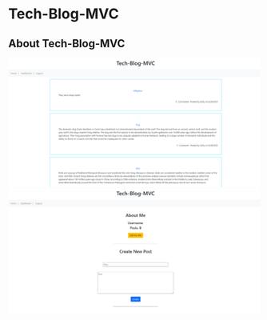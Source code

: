 # Tech-Blog-MVC
## About Tech-Blog-MVC




![Screenshot of page](assets/pic1.PNG)
![Screenshot of page](assets/pic2.PNG)
